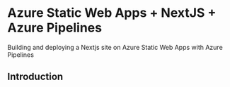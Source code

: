 # Azure Static Web Apps + NextJS + Azure Pipelines
Building and deploying a Nextjs site on Azure Static Web Apps with Azure Pipelines

## Introduction

